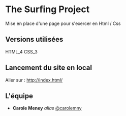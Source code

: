 # The Surfing Project

Mise en place d'une page pour s'exercer en Html / Css

## Versions utilisées 

HTML_4
CSS_3

## Lancement du site en local

Aller sur : http://index.html/

## L'équipe

* **Carole Meney** _alias_ [@carolemny](https://github.com/carolemny)

